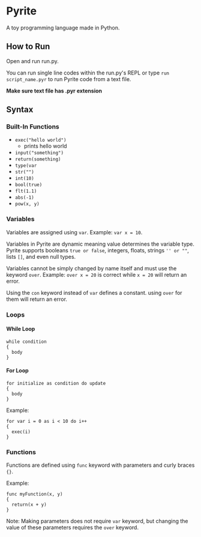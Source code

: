 # Pyrite
A toy programming language made in Python.

## How to Run
Open and run run.py.

You can run single line codes within the run.py's REPL or type `run script_name.pyr` to run Pyrite code from a text file. 

**Make sure text file has .pyr extension**

## Syntax
### Built-In Functions
- `exec("hello world")`
  - prints hello world
- `input("something")`
- `return(something)`
- `type(var`
- `str("")`
- `int(10)`
- `bool(true)`
- `flt(1.1)`
- `abs(-1)`
- `pow(x, y)`
  
### Variables
Variables are assigned using `var`. Example: `var x = 10`.

Variables in Pyrite are dynamic meaning value determines the variable type. Pyrite supports booleans `true or false`, integers, floats, strings `'' or ""`, lists `[]`, and even null types.

Variables cannot be simply changed by name itself and must use the keyword `over`. Example: `over x = 20` is correct while `x = 20` will return an error.

Using the `con` keyword instead of `var` defines a constant. using `over` for them will return an error.

### Loops
#### While Loop
```
while condition
{
  body
}
```
#### For Loop
```
for initialize as condition do update
{
  body
}
```

Example:
```
for var i = 0 as i < 10 do i++
{
  exec(i)
}
```

### Functions
Functions are defined using `func` keyword with parameters and curly braces `{}`.

Example: 

```
func myFunction(x, y) 
{
  return(x + y)
}
```

Note: Making parameters does not require `var` keyword, but changing the value of these parameters requires the `over` keyword.

